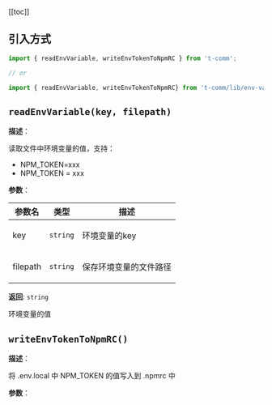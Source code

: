 [[toc]]

## 引入方式

```ts
import { readEnvVariable, writeEnvTokenToNpmRC } from 't-comm';

// or

import { readEnvVariable, writeEnvTokenToNpmRC} from 't-comm/lib/env-variable/index';
```


## `readEnvVariable(key, filepath)` 


**描述**：<p>读取文件中环境变量的值，支持：</p>
<ul>
<li>NPM_TOKEN=xxx</li>
<li>NPM_TOKEN = xxx</li>
</ul>

**参数**：


| 参数名 | 类型 | 描述 |
| --- | --- | --- |
| key | <code>string</code> | <p>环境变量的key</p> |
| filepath | <code>string</code> | <p>保存环境变量的文件路径</p> |

**返回**: <code>string</code><br>

<p>环境变量的值</p>

<a name="writeEnvTokenToNpmRC"></a>

## `writeEnvTokenToNpmRC()` 


**描述**：<p>将 .env.local 中 NPM_TOKEN 的值写入到 .npmrc 中</p>

**参数**：



